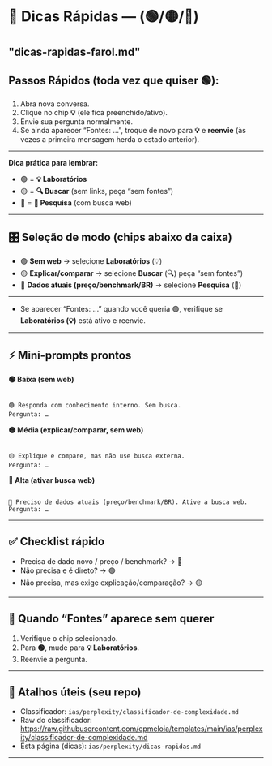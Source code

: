 # 📓 Dicas Rápidas — (🟢/🟡/🔴)
"dicas-rapidas-farol.md"
---

## **Passos Rápidos (toda vez que quiser 🟢):**

1. Abra nova conversa.
2. Clique no chip **💡** (ele fica preenchido/ativo).
3. Envie sua pergunta normalmente.
4. Se ainda aparecer “Fontes: …”, troque de novo para **💡** e **reenvie** (às vezes a primeira mensagem herda o estado anterior).

---

**Dica prática para lembrar:**

- 🟢 = **💡 Laboratórios**
- 🟡 = **🔍 Buscar** (sem links, peça “sem fontes”)
- 🔴 = **🔀 Pesquisa** (com busca web)

---

## 🎛 Seleção de modo (chips abaixo da caixa)
- 🟢 **Sem web** → selecione **Laboratórios** (💡)
- 🟡 **Explicar/comparar** → selecione **Buscar** (🔍) peça “sem fontes”)
- 🔴 **Dados atuais (preço/benchmark/BR)** → selecione **Pesquisa** (🔀)

---

- Se aparecer “Fontes: …” quando você queria 🟢, verifique se **Laboratórios (💡)** está ativo e reenvie.

---

## ⚡ Mini-prompts prontos

**🟢 Baixa (sem web)**
```

🟢 Responda com conhecimento interno. Sem busca.
Pergunta: …

```

**🟡 Média (explicar/comparar, sem web)**
```

🟡 Explique e compare, mas não use busca externa.
Pergunta: …

```

**🔴 Alta (ativar busca web)**
```

🔴 Preciso de dados atuais (preço/benchmark/BR). Ative a busca web.
Pergunta: …

```

---

## ✅ Checklist rápido
- Precisa de dado novo / preço / benchmark? → 🔴
- Não precisa e é direto? → 🟢  
- Não precisa, mas exige explicação/comparação? → 🟡

---

## 🧰 Quando “Fontes” aparece sem querer
1) Verifique o chip selecionado.  
2) Para **🟢**, mude para **💡 Laboratórios**.  
3) Reenvie a pergunta.

---

## 🔗 Atalhos úteis (seu repo)
- Classificador: `ias/perplexity/classificador-de-complexidade.md`
- Raw do classificador: https://raw.githubusercontent.com/epmeloia/templates/main/ias/perplexity/classificador-de-complexidade.md
- Esta página (dicas): `ias/perplexity/dicas-rapidas.md`

---
